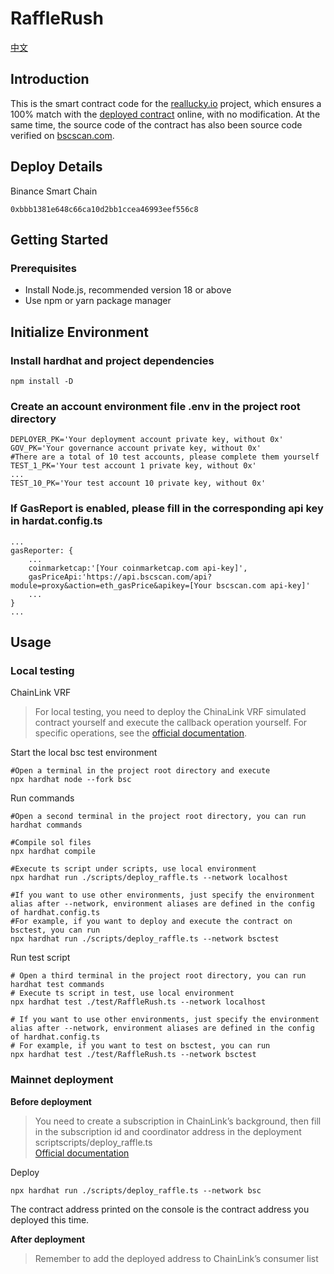 # RaffleRush
[中文](README.zh_CN.md)
## Introduction

This is the smart contract code for the [reallucky.io](https://app.reallucky.io) project, which ensures a 100% match with the [deployed contract](https://bscscan.com/address/0xbbb1381e648c66ca10d2bb1ccea46993eef556c8) online, with no modification. At the same time, the source code of the contract has also been source code verified on [bscscan.com](https://bscscan.com/address/0xbbb1381e648c66ca10d2bb1ccea46993eef556c8#code).
## Deploy Details
Binance Smart Chain

    0xbbb1381e648c66ca10d2bb1ccea46993eef556c8

## Getting Started

### Prerequisites

- Install Node.js, recommended version 18 or above
- Use npm or yarn package manager

## Initialize Environment

### Install hardhat and project dependencies
```shell
npm install -D
```
### Create an account environment file .env in the project root directory

```shell
DEPLOYER_PK='Your deployment account private key, without 0x'
GOV_PK='Your governance account private key, without 0x'
#There are a total of 10 test accounts, please complete them yourself
TEST_1_PK='Your test account 1 private key, without 0x'
...
TEST_10_PK='Your test account 10 private key, without 0x'
```

### If GasReport is enabled, please fill in the corresponding api key in hardat.config.ts
```shell
...
gasReporter: {
    ...
    coinmarketcap:'[Your coinmarketcap.com api-key]',
    gasPriceApi:'https://api.bscscan.com/api?module=proxy&action=eth_gasPrice&apikey=[Your bscscan.com api-key]'
    ...
}
...
```
## Usage

### Local testing

ChainLink VRF

>For local testing, you need to deploy the ChinaLink VRF simulated contract yourself and execute the callback operation yourself. For specific operations, see the [official documentation](https://docs.chain.link/vrf/v2/subscription/examples/test-locally).

Start the local bsc test environment
```shell
#Open a terminal in the project root directory and execute
npx hardhat node --fork bsc
```
Run commands
```shell
#Open a second terminal in the project root directory, you can run hardhat commands

#Compile sol files
npx hardhat compile

#Execute ts script under scripts, use local environment
npx hardhat run ./scripts/deploy_raffle.ts --network localhost

#If you want to use other environments, just specify the environment alias after --network, environment aliases are defined in the config of hardhat.config.ts
#For example, if you want to deploy and execute the contract on bsctest, you can run
npx hardhat run ./scripts/deploy_raffle.ts --network bsctest
```
Run test script
```shell
# Open a third terminal in the project root directory, you can run hardhat test commands
# Execute ts script in test, use local environment
npx hardhat test ./test/RaffleRush.ts --network localhost

# If you want to use other environments, just specify the environment alias after --network, environment aliases are defined in the config of hardhat.config.ts
# For example, if you want to test on bsctest, you can run
npx hardhat test ./test/RaffleRush.ts --network bsctest
```
### Mainnet deployment

**Before deployment**

>You need to create a subscription in ChainLink’s background, then fill in the subscription id and coordinator address in the deployment scriptscripts/deploy_raffle.ts  
>[Official documentation](https://docs.chain.link/vrf/v2/subscription)

Deploy
```shell
npx hardhat run ./scripts/deploy_raffle.ts --network bsc
```
The contract address printed on the console is the contract address you deployed this time.

**After deployment**

>Remember to add the deployed address to ChainLink’s consumer list